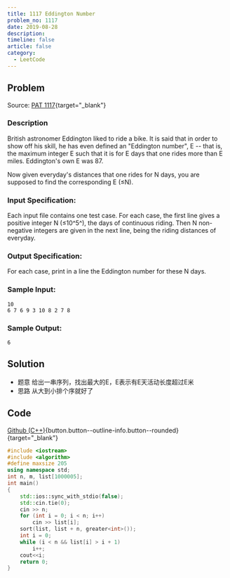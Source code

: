 ```yaml
---
title: 1117 Eddington Number
problem_no: 1117
date: 2019-08-28
description: 
timeline: false
article: false
category:
  - LeetCode
---
```


<!--more-->

## Problem

Source: [PAT 1117](){target="_blank"}

### Description

British astronomer Eddington liked to ride a bike. It is said that in order to show off his skill, he has even defined
an "Eddington number", E -- that is, the maximum integer E such that it is for E days that one rides more than E miles.
Eddington's own E was 87.

Now given everyday's distances that one rides for N days, you are supposed to find the corresponding E (≤N).

### Input Specification:

Each input file contains one test case. For each case, the first line gives a positive integer N (≤10^5^), the days of
continuous riding. Then N non-negative integers are given in the next line, being the riding distances of everyday.

### Output Specification:

For each case, print in a line the Eddington number for these N days.

### Sample Input:

```
10
6 7 6 9 3 10 8 2 7 8
```

### Sample Output:

```
6
```

## Solution

- 题意 给出一串序列，找出最大的E，E表示有E天活动长度超过E米
- 思路 从大到小排个序就好了

## Code

[Github (C++)](https://github.com/Alomerry/algorithm/blob/master/pat/a/){button.button--outline-info.button--rounded}{target="_blank"}


```cpp
#include <iostream>
#include <algorithm>
#define maxsize 205
using namespace std;
int n, m, list[1000005];
int main()
{
    std::ios::sync_with_stdio(false);
    std::cin.tie(0);
    cin >> n;
    for (int i = 0; i < n; i++)
        cin >> list[i];
    sort(list, list + n, greater<int>());
    int i = 0;
    while (i < n && list[i] > i + 1)
        i++;
    cout<<i;
    return 0;
}
```
